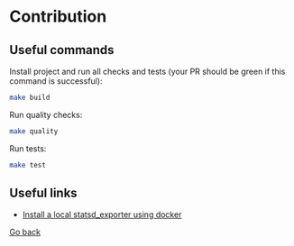 # Contribution

## Useful commands

Install project and run all checks and tests (your PR should be green if this command is successful):
```bash
make build
```

Run quality checks:
```bash
make quality
```

Run tests:
```bash
make test
```

## Useful links

* [Install a local statsd_exporter using docker](https://github.com/prometheus/statsd_exporter#using-docker)

[Go back](../README.md)
